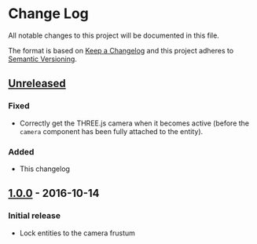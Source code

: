 # Change Log

All notable changes to this project will be documented in this file.

The format is based on [Keep a Changelog](http://keepachangelog.com/)
and this project adheres to [Semantic Versioning](http://semver.org/).

## [Unreleased][]

### Fixed

- Correctly get the THREE.js camera when it becomes active (before the `camera`
  component has been fully attached to the entity).

### Added

- This changelog

## [1.0.0][] - 2016-10-14

### Initial release

- Lock entities to the camera frustum

[Unreleased]: https://github.com/jesstelford/aframe-frustum-lock-component/compare/v1.0.0...HEAD
[1.0.0]: https://github.com/jesstelford/aframe-frustum-lock-component/tree/v1.0.0
